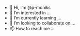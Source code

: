 - 👋 Hi, I’m @p-moniks
- 👀 I’m interested in ...
- 🌱 I’m currently learning ...
- 💞️ I’m looking to collaborate on ...
- 📫 How to reach me ...

<!---
p-moniks/p-moniks is a ✨ special ✨ repository because its `README.md` (this file) appears on your GitHub profile.
You can click the Preview link to take a look at your changes.
--->
